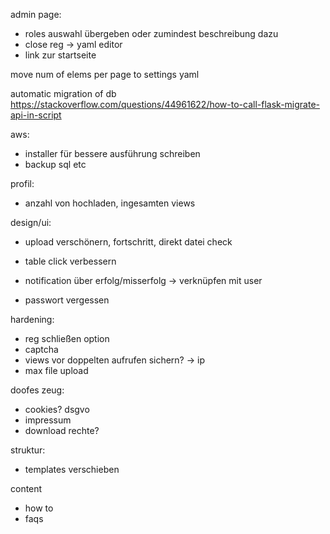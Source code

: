 admin page:
- roles auswahl übergeben oder zumindest beschreibung dazu
- close reg -> yaml editor
- link zur startseite

move num of elems per page to settings yaml

automatic migration of db https://stackoverflow.com/questions/44961622/how-to-call-flask-migrate-api-in-script

aws:
- installer für bessere ausführung schreiben
- backup sql etc

profil:
- anzahl von hochladen, ingesamten views

design/ui:
- upload verschönern, fortschritt, direkt datei check

- table click verbessern
- notification über erfolg/misserfolg -> verknüpfen mit user 
- passwort vergessen

hardening:
- reg schließen option
- captcha
- views vor doppelten aufrufen sichern? -> ip
- max file upload

doofes zeug:
- cookies? dsgvo
- impressum
- download rechte?

struktur:
- templates verschieben

content
- how to
- faqs